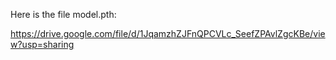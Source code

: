 Here is the file model.pth:

https://drive.google.com/file/d/1JqamzhZJFnQPCVLc_SeefZPAvlZgcKBe/view?usp=sharing
